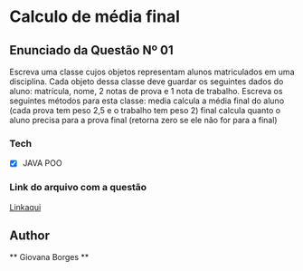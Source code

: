 # Calculo de média final

## Enunciado da Questão Nº 01

Escreva uma classe cujos objetos representam alunos matriculados em uma disciplina. Cada objeto
dessa classe deve guardar os seguintes dados do aluno: matrícula, nome, 2 notas de prova e 1 nota de
trabalho. Escreva os seguintes métodos para esta classe:
media calcula a média final do aluno (cada prova tem peso 2,5 e o trabalho tem peso 2)
final calcula quanto o aluno precisa para a prova final (retorna zero se ele não for para a final)

### Tech

- [x] JAVA POO

### Link do arquivo com a questão

[Linkaqui](https://drive.google.com/file/d/1_TZBMRkLT33NW4cT-Ze4sxV1jXWJoi6v/view?usp=sharing)

## Author

** Giovana Borges **
